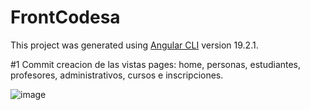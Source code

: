 # FrontCodesa

This project was generated using [Angular CLI](https://github.com/angular/angular-cli) version 19.2.1.

#1 Commit creacion de las vistas pages: home, personas, estudiantes, profesores, administrativos, cursos e inscripciones.

![image](https://github.com/user-attachments/assets/fed6d6d2-38f8-4d9c-8d8c-a8737c6d0dd8)

